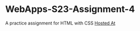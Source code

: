 # WebApps-S23-Assignment-4
A practice assignment for HTML with CSS
[Hosted At](https://44-563-web-apps-s23.github.io/44563-webapps-s23-assignment4-Greeshma0911/play.html)